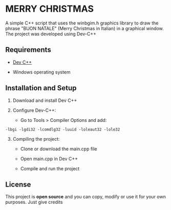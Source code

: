 # MERRY CHRISTMAS
A simple C++ script that uses the winbgim.h graphics library to draw the phrase "BUON NATALE" (Merry Christmas in Italian) in a graphical window.
The project was developed using Dev-C++

## Requirements
- [Dev C++](https://www.embarcadero.com/free-tools/dev-cpp)

- Windows operating system

## Installation and Setup
1. Download and install Dev C++

2. Configure Dev-C++:

    - Go to Tools > Compiler Options and add:
```
-lbgi -lgdi32 -lcomdlg32 -luuid -loleaut32 -lole32
```

3. Compiling the project:

    - Clone or download the main.cpp file

    - Open main.cpp in Dev C++

    - Compile and run the project

## License
This project is **open source** and you can copy, modify or use it for your own purposes. Just give credits